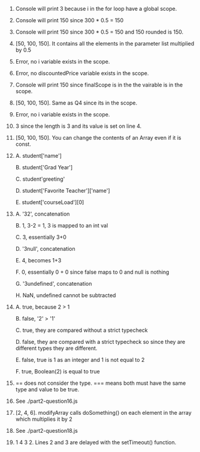 1. Console will print 3 because i in the for loop have a global scope.
2. Console will print 150 since 300 * 0.5 = 150
3. Console will print 150 since 300 * 0.5 = 150 and 150 rounded is 150.
4. [50, 100, 150]. It contains all the elements in the parameter list multiplied by 0.5
5. Error, no i variable exists in the scope.
6. Error, no discountedPrice variable exists in the scope.
7. Console will print 150 since finalScope is in the the vairable is in the scope.
8. [50, 100, 150]. Same as Q4 since its in the scope.
9. Error, no i variable exists in the scope.
10. 3 since the length is 3 and its value is set on line 4.
11. [50, 100, 150]. You can change the contents of an Array even if it is const.
12. 
    A. student['name'] 

    B. student['Grad Year'] 

    C. student'greeting' 

    D. student['Favorite Teacher']['name'] 

    E. student['courseLoad'][0]

13. 
    A. '32', concatenation
    
    B. 1, 3-2 = 1, 3 is mapped to an int val
    
    C. 3, essentially 3+0
    
    D. '3null', concatenation 
   
    E. 4, becomes 1+3
    
    F. 0, essentially 0 + 0 since false maps to 0 and null is nothing
   
    G. '3undefined', concatenation
    
    H. NaN, undefined cannot be subtracted

14. 
    A. true, because 2 > 1 
    
    B. false, '2' > '1'
    
    C. true, they are compared without a strict typecheck
    
    D. false, they are compared with a strict typecheck so since they are different types they are different.
    
    E. false, true is 1 as an integer and 1 is not equal to 2
    
    F. true, Boolean(2) is equal to true

15. == does not consider the type. === means both must have the same type and value to be true.

16. See ./part2-question16.js

17. [2, 4, 6]. modifyArray calls doSomething() on each element in the array which multiplies it by 2

18. See ./part2-question18.js

19. 1 4 3 2. Lines 2 and 3 are delayed with the setTimeout() function.